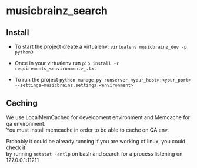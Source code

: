 # musicbrainz_search

## Install

- To start the project create a virtualenv: `virtualenv musicbrainz_dev -p python3`

- Once in your virtualenv run `pip install -r requirements_<environment>_.txt`

- To run the project `python manage.py runserver <your_host>:<your_port> --settings=musicbrainz.settings.<environment>`


## Caching

   We use LocalMemCached for development environment and Memcache for qa environment.  
   You must install memcache in order to be able to cache on QA env.  

   Probably it could be already running if you are working of linux, you could check it  
   by running `netstat -antlp` on bash and search for a process listening on 127.0.0.1:11211
